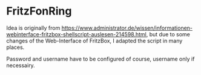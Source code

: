 # FritzFonRing

Idea is originally from https://www.administrator.de/wissen/informationen-webinterface-fritzbox-shellscript-auslesen-214598.html, but due to some changes of the Web-Interface of FritzBox, I adapted the script in many places.

Password and username have to be configured of course, username only if necessairy.
